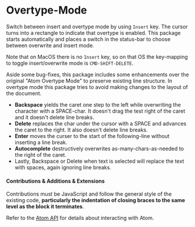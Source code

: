 # Overtype-Mode

Switch between insert and overtype mode by using `Insert` key. The cursor turns into a rectangle to indicate that
overtype is enabled. This package starts automatically and places a switch in the status-bar to choose between overwrite
and insert mode.

Note that on MacOS there is no `Insert` key, so on that OS the key-mapping to toggle insert/overwrite mode is
`CMD-SHIFT-DELETE`.

Aside some bug-fixes, this package includes some enhancements over the original "Atom Overtype Mode" to preserve
existing line structure. In overtype mode this package tries to avoid making changes to the layout of the document.

  - **Backspace** yields the caret one step to the left while overwriting the character with a SPACE-char. It doesn't drag the test right of the caret and it doesn't delete line breaks.
  - **Delete** replaces the char under the cursor with a SPACE and advances the caret to the right. It also doesn't delete line breaks.
  - **Enter** moves the curser to the start of the following-line without inserting a line break.
  - **Autocomplete** destructively overwrites as-many-chars-as-needed to the right of the caret.
  - Lastly, Backspace or Delete when text is selected will replace the text with spaces, again ignoring line breaks.

#### Contributions & Additions & Extensions

Contributions must be JavaScript and follow the general style of the existing code, **particularly the indentation of
closing braces to the same level as the block it terminates**.

Refer to the [Atom API](https://atom.io/docs/api/) for details about interacting with Atom.
